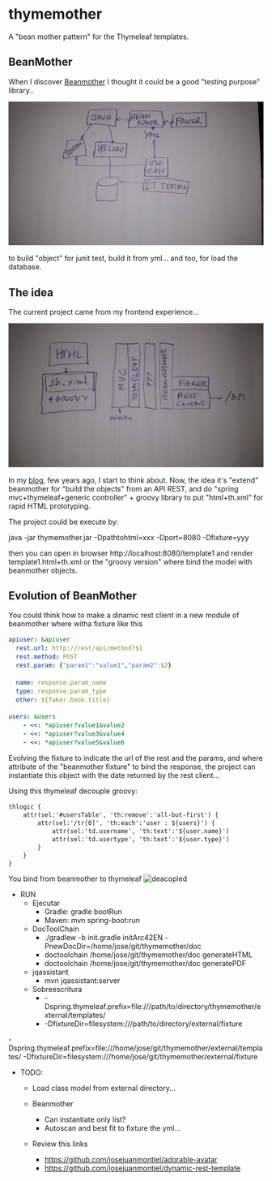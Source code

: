 # thymemother
A "bean mother pattern" for the Thymeleaf templates.

## BeanMother
When I discover [Beanmother](http://beanmother.io) I thought it could be a good "testing purpose" library..

![Beanmother use case](beanmother-use-case.jpg)

to build "object" for junit test, build it from yml... and too, for load the database.​

## The idea
The current project came from my frontend experience...

![Thymemother proposal](thymemother-proposal.jpg)

In my [blog](https://josejuanmontiel.github.io/blog/2016/10/groovy-thymelaf.es.html), few years ago, I start to think about. Now, the idea it's "extend" beanmother for "build the objects" from an API REST, and do "spring mvc+thymeleaf+generic controller" + groovy library to put "html+th.xml" for rapid HTML prototyping.

The project could be execute by:

java -jar thymemother.jar -Dpathtohtml=xxx -Dport=8080 -Dfixture=yyy

then you can open in browser http://localhost:8080/template1 and render template1.html+th.xml or the "groovy version" where bind the model with beanmother objects.

## Evolution of BeanMother 
You could think how to make a dinamic rest client in a new module of beanmother where witha fixture like this

```YAML
apiuser: &apiuser
  rest.url: http://rest/api/method?$1
  rest.method: POST
  rest.param: {"param1":"value1","param2":$2}
  
  name: response.param_name
  type: response.param_type
  other: ${faker.book.title}

users: &users
    - <<: *apiuser?value1&value2
    - <<: *apiuser?value3&value4
    - <<: *apiuser?value5&value6
```

Evolving the fixture to indicate the url of the rest and the params, and where attribute of the "beanmother fixture" to bind the response, the project can instantiate this object with the date returned by the rest client...

Using this thymeleaf decouple groovy:

```
thlogic {
    attr(sel:'#usersTable', 'th:remove':'all-but-first') {
        attr(sel:'/tr[0]', 'th:each':'user : ${users}') {
            attr(sel:'td.username', 'th:text':'${user.name}')
            attr(sel:'td.usertype', 'th:text':'${user.type}')
        }
    }
}
```

You bind from beanmother to thymeleaf ![deacopled](https://github.com/thymeleaf/thymeleaf/issues/465)

* RUN
  - Ejecutar
    - Gradle: gradle bootRun
    - Maven: mvn spring-boot:run
  - DocToolChain
    - ./gradlew -b init.gradle initArc42EN -PnewDocDir=/home/jose/git/thymemother/doc
    - doctoolchain /home/jose/git/thymemother/doc generateHTML
    - doctoolchain /home/jose/git/thymemother/doc generatePDF
  - jqassistant
    - mvn jqassistant:server
  - Sobreescritura
    * -Dspring.thymeleaf.prefix=file:///path/to/directory/thymemother/external/templates/
    * -DfixtureDir=filesystem:///path/to/directory/external/fixture

-Dspring.thymeleaf.prefix=file:///home/jose/git/thymemother/external/templates/ -DfixtureDir=filesystem:///home/jose/git/thymemother/external/fixture

* TODO:
  - Load class model from external directory...

  - Beanmother
    - Can instantiate only list?
    - Autoscan and best fit to fixture the yml...

  - Review this links
    - https://github.com/josejuanmontiel/adorable-avatar
    - https://github.com/josejuanmontiel/dynamic-rest-template















